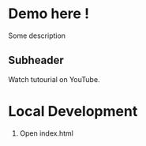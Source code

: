 # Demo here !

Some description

## Subheader

Watch tutourial on YouTube.

# Local Development

1. Open index.html

